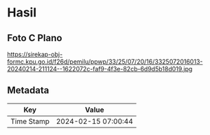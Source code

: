 # Hasil

## Foto C Plano

https://sirekap-obj-formc.kpu.go.id/f26d/pemilu/ppwp/33/25/07/20/16/3325072016013-20240214-211124--1622072c-faf9-4f3e-82cb-6d9d5b18d019.jpg


## Metadata

| Key        | Value               |
| ---------- | ------------------- |
| Time Stamp | 2024-02-15 07:00:44 |



